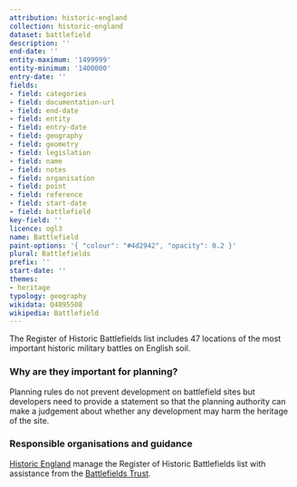 ```yaml
---
attribution: historic-england
collection: historic-england
dataset: battlefield
description: ''
end-date: ''
entity-maximum: '1499999'
entity-minimum: '1400000'
entry-date: ''
fields:
- field: categories
- field: documentation-url
- field: end-date
- field: entity
- field: entry-date
- field: geography
- field: geometry
- field: legislation
- field: name
- field: notes
- field: organisation
- field: point
- field: reference
- field: start-date
- field: battlefield
key-field: ''
licence: ogl3
name: Battlefield
paint-options: '{ "colour": "#4d2942", "opacity": 0.2 }'
plural: Battlefields
prefix: ''
start-date: ''
themes:
- heritage
typology: geography
wikidata: Q4895508
wikipedia: Battlefield
---
```


The Register of Historic Battlefields list includes 47 locations of the most important historic military battles on English soil.

### Why are they important for planning?

Planning rules do not prevent development on battlefield sites but developers need to provide a statement so that the planning authority can make a judgement about whether any development may harm the heritage of the site. 

### Responsible organisations and guidance

[Historic England](https://historicengland.org.uk) manage the Register of Historic Battlefields list with assistance from the [Battlefields Trust](https://www.battlefieldstrust.com/).
